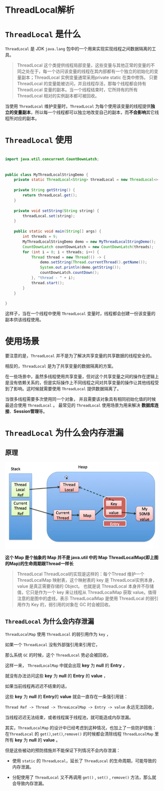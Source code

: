 # ThreadLocal解析

# `ThreadLocal` 是什么

`ThreadLocal` 是 JDK `java.lang` 包中的一个用来实现实现线程之间数据隔离的工具。

> ThreadLocal 这个类提供线程局部变量，这些变量与其他正常的变量的不同之处在于，每一个访问该变量的线程在其内部都有一个独立的初始化的变量副本；ThreadLocal 实例变量通常采用private static 在类中修饰。
只要 ThreadLocal 的变量能被访问，并且线程存活，那每个线程都会持有 ThreadLocal 变量的副本。当一个线程结束时，它所持有的所有 ThreadLocal 相对的实例副本都可被回收。

当使用 `ThreadLocal` 维护变量时，`ThreadLocal` 为每个使用该变量的线程提供**独立的变量副本**，所以每一个线程都可以独立地改变自己的副本，而**不会影响**其它线程所对应的副本。

# `ThreadLocal` 使用

```java

import java.util.concurrent.CountDownLatch;


public class MyThreadLocalStringDemo {
    private static ThreadLocal<String> threadLocal = new ThreadLocal<>();

    private String getString() {
        return threadLocal.get();
    }

    private void setString(String string) {
        threadLocal.set(string);
    }

    public static void main(String[] args) {
        int threads = 9;
        MyThreadLocalStringDemo demo = new MyThreadLocalStringDemo();
        CountDownLatch countDownLatch = new CountDownLatch(threads);
        for (int i = 0; i < threads; i++) {
            Thread thread = new Thread(() -> {
                demo.setString(Thread.currentThread().getName());
                System.out.println(demo.getString());
                countDownLatch.countDown();
            }, "thread - " + i);
            thread.start();
        }
    }

}
```

这样子，当在一个线程中使用 `ThreadLocal` 变量时，线程都会创建一份该变量的副本供该线程使用。

# 使用场景

要注意的是，`ThreadLocal` 并不是为了解决共享变量的共享数据的线程安全的。

相反的，`ThreadLocal` 是为了共享变量的数据隔离的方案。

在一些场景中，虽然多线程使用共享变量，但对这个共享变量之间的操作在逻辑上是没有依赖关系的，但是实际操作上不同线程之间对共享变量的操作让其他线程受到了影响。这时候就需要使用 `ThreadLocal` 提供数据隔离了。

当很多线程需要多次使用同一个对象，
并且需要该对象具有相同初始化值的时候最适合使用 `ThreadLocal` 。
最常见的 `ThreadLocal` 使用场景为用来解决 **数据库连接**、**Session管理**等。

# `ThreadLocal` 为什么会内存泄漏

## 原理

![](https://raw.githubusercontent.com/stormbuf/blog/main/img/resources9456652004320593558.png)

**这个 Map 是个抽象的 Map 并不是 java.util 中的 Map**
**ThreadLocalMap(即上图的Map)的生命周期跟Thread一样长**

> ThreadLocal
ThreadLocal的实现是这样的：每个Thread 维护一个 ThreadLocalMap 映射表，这个映射表的 key 是 ThreadLocal实例本身，value 是真正需要存储的 Object。
也就是说 ThreadLocal 本身并不存储值，它只是作为一个 key 来让线程从 ThreadLocalMap 获取 value。值得注意的是图中的虚线，表示 ThreadLocalMap 是使用 ThreadLocal 的弱引用作为 Key 的，弱引用的对象在 GC 时会被回收。

## `ThreadLocal` 为什么会内存泄漏

`ThreadLocalMap` 使用 `ThreadLocal` 的弱引用作为 `key` ，

如果一个 `ThreadLocal` 没有外部强引用来引用它，

那么系统 `GC` 的时候，这个 `ThreadLocal` 势必会被回收，

这样一来， `ThreadLocalMap` 中就会出现 **key** 为 **null** 的 **Entry** ，

就没有办法访问这些 **key** 为 **null** 的 **Entry** 的 **value** ，

如果当前线程再迟迟不结束的话，

这些 **key** 为 **null** 的 **Entry**的 **value** 就会一直存在一条强引用链：

`Thread Ref -> Thread -> ThreaLocalMap -> Entry -> value` 永远无法回收，

当线程迟迟无法结束，或者线程属于线程池，就可能造成内存泄漏。

其实，`ThreadLocalMap` 的设计中已经考虑到这种情况，也加上了一些防护措施：在`ThreadLocal` 的 `get()`,`set()`,`remove()` 的时候都会清除线程 `ThreadLocalMap` 里所有 **key** 为 **null** 的 **value** 。

但是这些被动的预防措施并不能保证下列情况不会内存泄漏：

- 使用 `static` 的 `ThreadLocal`，延长了 `ThreadLocal` 的生命周期，可能导致的内存泄漏。

- 分配使用了 `ThreadLocal` 又不再调用 `get()` , `set()` , `remove()` 方法，那么就会导致内存泄漏。
